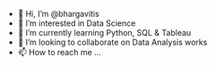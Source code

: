 - 👋 Hi, I’m @bhargavitis
- 👀 I’m interested in Data Science
- 🌱 I’m currently learning Python, SQL & Tableau 
- 💞️ I’m looking to collaborate on Data Analysis works
- 📫 How to reach me ...

<!---
bhargavitis/bhargavitis is a ✨ special ✨ repository because its `README.md` (this file) appears on your GitHub profile.
You can click the Preview link to take a look at your changes.
--->
